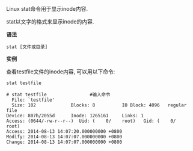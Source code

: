Linux stat命令用于显示inode内容.

stat以文字的格式来显示inode的内容.

**语法**

```
stat [文件或目录]
```

**实例**

查看testfile文件的inode内容, 可以用以下命令:

```
stat testfile

# stat testfile                #输入命令
  File: `testfile'
  Size: 102             Blocks: 8          IO Block: 4096   regular file
Device: 807h/2055d      Inode: 1265161     Links: 1
Access: (0644/-rw-r--r--)  Uid: (    0/    root)   Gid: (    0/    root)
Access: 2014-08-13 14:07:20.000000000 +0800
Modify: 2014-08-13 14:07:07.000000000 +0800
Change: 2014-08-13 14:07:07.000000000 +0800
```



